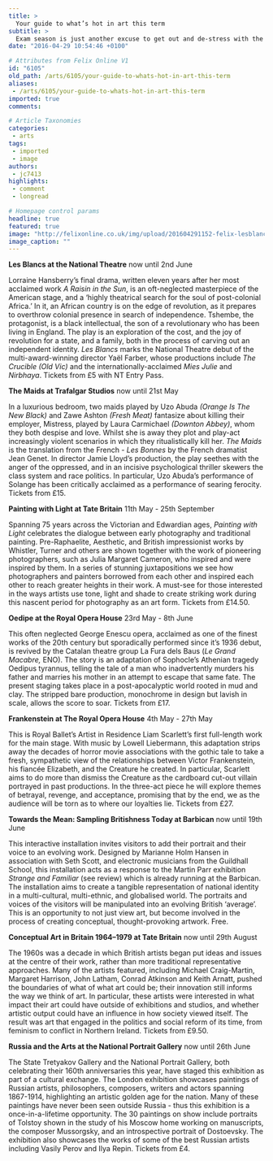 ```yaml
---
title: >
  Your guide to what’s hot in art this term
subtitle: >
  Exam season is just another excuse to get out and de-stress with the great shows on offer this term
date: "2016-04-29 10:54:46 +0100"

# Attributes from Felix Online V1
id: "6105"
old_path: /arts/6105/your-guide-to-whats-hot-in-art-this-term
aliases:
 - /arts/6105/your-guide-to-whats-hot-in-art-this-term
imported: true
comments:

# Article Taxonomies
categories:
 - arts
tags:
 - imported
 - image
authors:
 - jc7413
highlights:
 - comment
 - longread

# Homepage control params
headline: true
featured: true
image: "http://felixonline.co.uk/img/upload/201604291152-felix-lesblancs.jpg"
image_caption: ""
---
```


**Les Blancs at the National Theatre** now until 2nd June

Lorraine Hansberry’s final drama, written eleven years after her most acclaimed work _A Raisin in the Sun_, is an oft-neglected masterpiece of the American stage, and a ‘highly theatrical search for the soul of post-colonial Africa.’ In it, an African country is on the edge of revolution, as it prepares to overthrow colonial presence in search of independence. Tshembe, the protagonist, is a black intellectual, the son of a revolutionary who has been living in England. The play is an exploration of the cost, and the joy of revolution for a state, and a family, both in the process of carving out an independent identity. _Les Blancs_ marks the National Theatre debut of the multi-award-winning director Yaël Farber, whose productions include _The Crucible (Old Vic)_ and the internationally-acclaimed _Mies Julie_ and _Nirbhaya_. Tickets from £5 with NT Entry Pass.

**The Maids at Trafalgar Studios** now until 21st May

In a luxurious bedroom, two maids played by Uzo Abuda _(Orange Is The New Black)_ and Zawe Ashton _(Fresh Meat)_ fantasize about killing their employer, Mistress, played by Laura Carmichael _(Downton Abbey)_, whom they both despise and love. Whilst she is away they plot and play-act increasingly violent scenarios in which they ritualistically kill her. _The Maids_ is the translation from the French - _Les Bonnes_ by the French dramatist Jean Genet. In director Jamie Lloyd’s production, the play seethes with the anger of the oppressed, and in an incisive psychological thriller skewers the class system and race politics. In particular, Uzo Abuda’s performance of Solange has been critically acclaimed as a performance of searing ferocity. Tickets from £15.

**Painting with Light at Tate Britain** 11th May - 25th September

Spanning 75 years across the Victorian and Edwardian ages, _Painting with Light_ celebrates the dialogue between early photography and traditional painting. Pre-Raphaelite, Aesthetic, and British impressionist works by Whistler, Turner and others are shown together with the work of pioneering photographers, such as Julia Margaret Cameron, who inspired and were inspired by them. In a series of stunning juxtapositions we see how photographers and painters borrowed from each other and inspired each other to reach greater heights in their work. A must-see for those interested in the ways artists use tone, light and shade to create striking work during this nascent period for photography as an art form. Tickets from £14.50.

**Oedipe at the Royal Opera House** 23rd May - 8th June

This often neglected George Enescu opera, acclaimed as one of the finest works of the 20th century but sporadically performed since it’s 1936 debut, is revived by the Catalan theatre group La Fura dels Baus (_Le Grand Macabre,_ ENO). The story is an adaptation of Sophocle’s Athenian tragedy Oedipus tyrannus, telling the tale of a man who inadvertently murders his father and marries his mother in an attempt to escape that same fate. The present staging takes place in a post-apocalyptic world rooted in mud and clay. The stripped bare production, monochrome in design but lavish in scale, allows the score to soar. Tickets from £17.

**Frankenstein at The Royal Opera House** 4th May - 27th May

This is Royal Ballet’s Artist in Residence Liam Scarlett’s first full-length work for the main stage. With music by Lowell Liebermann, this adaptation strips away the decades of horror movie associations with the gothic tale to take a fresh, sympathetic view of the relationships between Victor Frankenstein, his fiancée Elizabeth, and the Creature he created. In particular, Scarlett aims to do more than dismiss the Creature as the cardboard cut-out villain portrayed in past productions. In the three-act piece he will explore themes of betrayal, revenge, and acceptance, promising that by the end, we as the audience will be torn as to where our loyalties lie. Tickets from £27.

**Towards the Mean: Sampling Britishness Today at Barbican** now until 19th June

This interactive installation invites visitors to add their portrait and their voice to an evolving work. Designed by Marianne Holm Hansen in association with Seth Scott, and electronic musicians from the Guildhall School, this installation acts as a response to the Martin Parr exhibition _Strange and Familiar_ (see review) which is already running at the Barbican. The installation aims to create a tangible representation of national identity in a multi-cultural, multi-ethnic, and globalised world. The portraits and voices of the visitors will be manipulated into an evolving British ‘average’. This is an opportunity to not just view art, but become involved in the process of creating conceptual, thought-provoking artwork. Free.

**Conceptual Art in Britain 1964–1979 at Tate Britain** now until 29th August

The 1960s was a decade in which British artists began put ideas and issues at the centre of their work, rather than more traditional representative approaches. Many of the artists featured, including Michael Craig-Martin, Margaret Harrison, John Latham, Conrad Atkinson and Keith Arnatt, pushed the boundaries of what of what art could be; their innovation still informs the way we think of art. In particular, these artists were interested in what impact their art could have outside of exhibitions and studios, and whether artistic output could have an influence in how society viewed itself. The result was art that engaged in the politics and social reform of its time, from feminism to conflict in Northern Ireland. Tickets from £9.50.

**Russia and the Arts at the National Portrait Gallery** now until 26th June

The State Tretyakov Gallery and the National Portrait Gallery, both celebrating their 160th anniversaries this year, have staged this exhibition as part of a cultural exchange. The London exhibition showcases paintings of Russian artists, philosophers, composers, writers and actors spanning 1867-1914, highlighting an artistic golden age for the nation. Many of these paintings have never been seen outside Russia - thus this exhibition is a once-in-a-lifetime opportunity. The 30 paintings on show include portraits of Tolstoy shown in the study of his Moscow home working on manuscripts, the composer Mussorgsky, and an introspective portrait of Dostoevsky. The exhibition also showcases the works of some of the best Russian artists including Vasily Perov and Ilya Repin. Tickets from £4.
